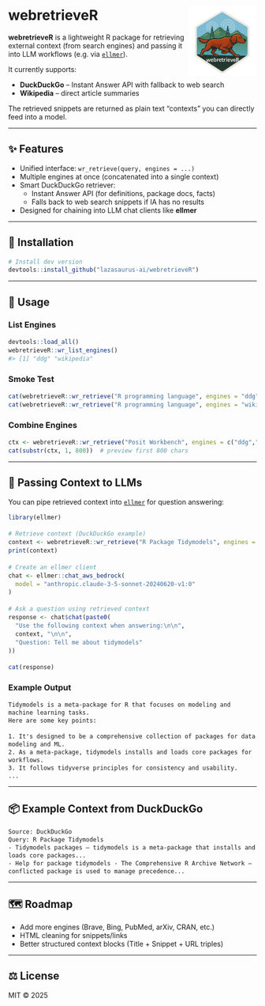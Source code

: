 # webretrieveR <img src="img/logo.png" align="right" height="140" />

**webretrieveR** is a lightweight R package for retrieving external context (from search engines) and passing it into LLM workflows (e.g. via [`ellmer`](https://github.com/dirkschumacher/ellmer)).  

It currently supports:

- **DuckDuckGo** – Instant Answer API with fallback to web search  
- **Wikipedia** – direct article summaries  

The retrieved snippets are returned as plain text “contexts” you can directly feed into a model.

---

## ✨ Features
- Unified interface: `wr_retrieve(query, engines = ...)`  
- Multiple engines at once (concatenated into a single context)  
- Smart DuckDuckGo retriever:
  - Instant Answer API (for definitions, package docs, facts)  
  - Falls back to web search snippets if IA has no results  
- Designed for chaining into LLM chat clients like **ellmer**  

---

## 🔧 Installation
```r
# Install dev version
devtools::install_github("lazasaurus-ai/webretrieveR")
```

---

## 🚀 Usage

### List Engines
```r
devtools::load_all()
webretrieveR::wr_list_engines()
#> [1] "ddg" "wikipedia"
```

### Smoke Test
```r
cat(webretrieveR::wr_retrieve("R programming language", engines = "ddg"), "\n\n")
cat(webretrieveR::wr_retrieve("R programming language", engines = "wikipedia"), "\n\n")
```

### Combine Engines
```r
ctx <- webretrieveR::wr_retrieve("Posit Workbench", engines = c("ddg","wikipedia"))
cat(substr(ctx, 1, 800))  # preview first 800 chars
```

---

## 🤝 Passing Context to LLMs

You can pipe retrieved context into [`ellmer`](https://github.com/dirkschumacher/ellmer) for question answering:

```r
library(ellmer)

# Retrieve context (DuckDuckGo example)
context <- webretrieveR::wr_retrieve("R Package Tidymodels", engines = "ddg")
print(context)

# Create an ellmer client
chat <- ellmer::chat_aws_bedrock(
  model = "anthropic.claude-3-5-sonnet-20240620-v1:0"
)

# Ask a question using retrieved context
response <- chat$chat(paste0(
  "Use the following context when answering:\n\n",
  context, "\n\n",
  "Question: Tell me about tidymodels"
))

cat(response)
```

### Example Output
```
Tidymodels is a meta-package for R that focuses on modeling and machine learning tasks.
Here are some key points:

1. It's designed to be a comprehensive collection of packages for data modeling and ML.
2. As a meta-package, tidymodels installs and loads core packages for workflows.
3. It follows tidyverse principles for consistency and usability.
...
```

---

## 📦 Example Context from DuckDuckGo
```
Source: DuckDuckGo
Query: R Package Tidymodels
- Tidymodels packages – tidymodels is a meta-package that installs and loads core packages...
- Help for package tidymodels - The Comprehensive R Archive Network – conflicted package is used to manage precedence...
```

---

## 🗺️ Roadmap
- Add more engines (Brave, Bing, PubMed, arXiv, CRAN, etc.)  
- HTML cleaning for snippets/links  
- Better structured context blocks (Title + Snippet + URL triples)  

---

## ⚖️ License
MIT © 2025  
